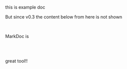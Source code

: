 this is example doc

But since v0.3 the content below from here is not shown

<br />

MarkDoc is

<br />
<br />

great tool!!